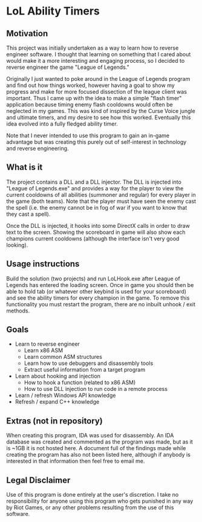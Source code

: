 # LoL Ability Timers

## Motivation
This project was initially undertaken as a way to learn how to reverse engineer software. I thought that learning on something that 
I cared about would make it a more interesting and engaging process, so I decided to reverse engineer the game "League of Legends."

Originally I just wanted to poke around in the League of Legends program and find out how things worked, however having a goal to 
show my progress and make for more focused dissection of the league client was important. Thus I came up with the idea to make a simple
"flash timer" application because timing enemy flash cooldowns would often be neglected in my games. This was kind of inspired by the 
Curse Voice jungle and ultimate timers, and my desire to see how this worked. Eventually this idea evolved into a fully fledged ability timer.

Note that I never intended to use this program to gain an in-game advantage but was creating this purely out of self-interest in technology
and reverse engineering.

## What is it
The project contains a DLL and a DLL injector. The DLL is injected into "League of Legends.exe" and provides a way for the player to view
the current cooldowns of all abilities (summoner and regular) for every player in the game (both teams). Note that the player must have
seen the enemy cast the spell (i.e. the enemy cannot be in fog of war if you want to know that they cast a spell).

Once the DLL is injected, it hooks into some DirectX calls in order to draw text to the screen. Showing the scoreboard in game will also
show each champions current cooldowns (although the interface isn't very good looking).

## Usage instructions
Build the solution (two projects) and run LoLHook.exe after League of Legends has entered the loading screen. Once in game you should then
be able to hold tab (or whatever other keybind is used for your scoreboard) and see the ability timers for every champion in the game.
To remove this functionality you must restart the program, there are no inbuilt unhook / exit methods.

## Goals
+ Learn to reverse engineer
    + Learn x86 ASM
    + Learn common ASM structures
    + Learn how to use debuggers and disassembly tools
    + Extract useful information from a target program
+ Learn about hooking and injection
    + How to hook a function (related to x86 ASM)
    + How to use DLL injection to run code in a remote process
+ Learn / refresh Windows API knowledge
+ Refresh / expand C++ knowledge

## Extras (not in repository)
When creating this program, IDA was used for disassembly. An IDA database was created and commented as the program was made, but as it is ~1GB it is not hosted here. 
A document full of the findings made while creating the program has also not been listed here, although if anybody is interested in that information then feel free to email me.

## Legal Disclaimer
Use of this program is done entirely at the user's discretion. I take no responsibility for anyone using this program who gets punished 
in any way by Riot Games, or any other problems resulting from the use of this software.